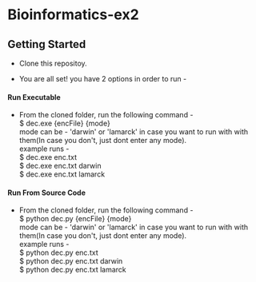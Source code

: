 # Bioinformatics-ex2

## Getting Started
- Clone this repositoy.

- You are all set! you have 2 options in order to run - 

#### Run Executable
- From the cloned folder, run the following command - 
<br/> $ dec.exe {encFile} {mode}
<br/> mode can be - 'darwin' or 'lamarck' in case you want to run with with them(In case you don't, just dont enter any mode).
<br/> example runs -
<br/> $ dec.exe enc.txt
<br/> $ dec.exe enc.txt darwin
<br/> $ dec.exe enc.txt lamarck

#### Run From Source Code
- From the cloned folder, run the following command - 
<br/> $ python dec.py {encFile} {mode}
<br/> mode can be - 'darwin' or 'lamarck' in case you want to run with with them(In case you don't, just dont enter any mode).
<br/> example runs -
<br/> $ python dec.py enc.txt
<br/> $ python dec.py enc.txt darwin
<br/> $ python dec.py enc.txt lamarck
